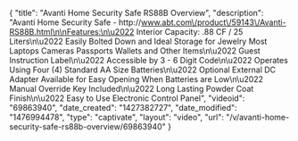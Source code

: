 {
    "title": "Avanti Home Security Safe RS88B Overview",
    "description": "Avanti Home Security Safe - http:\/\/www.abt.com\/product\/59143\/Avanti-RS88B.html\n\nFeatures:\n\u2022 Interior Capacity: .88 CF \/ 25 Liters\n\u2022 Easily Bolted Down and Ideal Storage for Jewelry Most Laptops Cameras Passports Wallets and Other Items\n\u2022 Guest Instruction Label\n\u2022 Accessible by 3 - 6 Digit Code\n\u2022 Operates Using Four (4) Standard AA Size Batteries\n\u2022 Optional External DC Adapter Available for Easy Opening When Batteries are Low\n\u2022 Manual Override Key Included\n\u2022 Long Lasting Powder Coat Finish\n\u2022 Easy to Use Electronic Control Panel",
    "videoid": "69863940",
    "date_created": "1427382727",
    "date_modified": "1476994478",
    "type": "captivate",
    "layout": "video",
    "url": "\/v\/avanti-home-security-safe-rs88b-overview\/69863940"
}